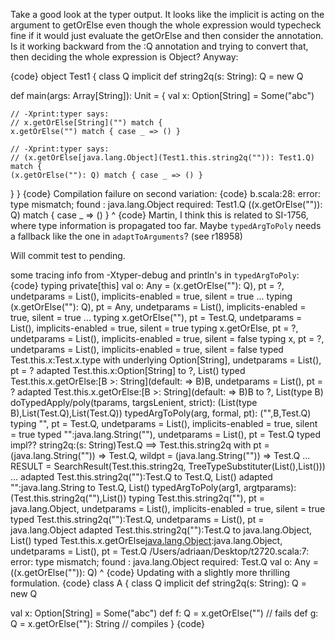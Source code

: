 Take a good look at the typer output.  It looks like the implicit is acting on the argument to getOrElse even though the whole expression would typecheck fine if it would just evaluate the getOrElse and then consider the annotation.  Is it working backward from the :Q annotation and trying to convert that, then deciding the whole expression is Object? Anyway:

{code}
object Test1
{
  class Q
  implicit def string2q(s: String): Q = new Q

  def main(args: Array[String]): Unit = {
    val x: Option[String] = Some("abc")
    
    // -Xprint:typer says:
    // x.getOrElse[String]("") match {
    x.getOrElse("") match { case _ => () }
    
    // -Xprint:typer says:
    // (x.getOrElse[java.lang.Object](Test1.this.string2q("")): Test1.Q) match {
    (x.getOrElse(""): Q) match { case _ => () }
  }
}
{code}
Compilation failure on second variation:
{code}
b.scala:28: error: type mismatch;
 found   : java.lang.Object
 required: Test1.Q
    ((x.getOrElse("")): Q) match { case _ => () }
                 ^
{code}
Martin, I think this is related to SI-1756, where type information is propagated too far. Maybe `typedArgToPoly` needs a fallback like the one in `adaptToArguments`? (see r18958)

Will commit test to pending.

some tracing info from -Xtyper-debug and println's in `typedArgToPoly`:
{code}
typing private[this] val o: Any = (x.getOrElse(""): Q), pt = ?, undetparams = List(), implicits-enabled = true, silent = true
...
typing (x.getOrElse(""): Q), pt = Any, undetparams = List(), implicits-enabled = true, silent = true
...
typing x.getOrElse(""), pt = Test.Q, undetparams = List(), implicits-enabled = true, silent = true
  typing x.getOrElse, pt = ?, undetparams = List(), implicits-enabled = true, silent = false
    typing x, pt = ?, undetparams = List(), implicits-enabled = true, silent = false
    typed Test.this.x:Test.x.type with underlying Option[String], undetparams = List(), pt = ?
    adapted Test.this.x:Option[String] to ?, List()
  typed Test.this.x.getOrElse:[B >: String](default: => B)B, undetparams = List(), pt = ?
  adapted Test.this.x.getOrElse:[B >: String](default: => B)B to ?, List(type B)
doTypedApply/poly(tparams, targsLenient, strict): (List(type B),List(Test.Q),List(Test.Q))
  typedArgToPoly(arg, formal, pt): ("",B,Test.Q)
    typing "", pt = Test.Q, undetparams = List(), implicits-enabled = true, silent = true
    typed "":java.lang.String(""), undetparams = List(), pt = Test.Q
    typed impl?? string2q:(s: String)Test.Q ==> Test.this.string2q with pt = (java.lang.String("")) => Test.Q, wildpt = (java.lang.String("")) => Test.Q
      ...
    RESULT = SearchResult(Test.this.string2q, TreeTypeSubstituter(List(),List()))
      ...
    adapted Test.this.string2q(""):Test.Q to Test.Q, List()
    adapted "":java.lang.String to Test.Q, List()
  typedArgToPoly(arg1, argtparams): (Test.this.string2q(""),List())
typing Test.this.string2q(""), pt = java.lang.Object, undetparams = List(), implicits-enabled = true, silent = true
typed Test.this.string2q(""):Test.Q, undetparams = List(), pt = java.lang.Object
adapted Test.this.string2q(""):Test.Q to java.lang.Object, List()
typed Test.this.x.getOrElse[java.lang.Object](Test.this.string2q("")):java.lang.Object, undetparams = List(), pt = Test.Q
/Users/adriaan/Desktop/t2720.scala:7: error: type mismatch;
 found   : java.lang.Object
 required: Test.Q
  val o: Any =  ((x.getOrElse("")): Q) 
                             ^
{code}
Updating with a slightly more thrilling formulation.
{code}
class A {
  class Q
  implicit def string2q(s: String): Q = new Q
  
  val x: Option[String] = Some("abc")
  def f: Q = x.getOrElse("")          // fails
  def g: Q = x.getOrElse(""): String  // compiles
}
{code}
